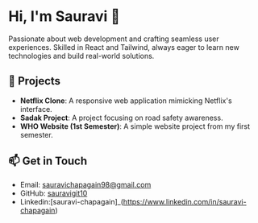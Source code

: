 
# Hi, I'm Sauravi 👋

 Passionate about web development and crafting seamless user experiences. Skilled in React and Tailwind, always eager to learn new technologies and build real-world solutions.


## 🚀 Projects

- **Netflix Clone**: A responsive web application mimicking Netflix's interface.
- **Sadak Project**: A project focusing on road safety awareness.
- **WHO Website (1st Semester)**: A simple website project from my first semester.

## 📫 Get in Touch

- Email: sauravichapagain98@gmail.com
- GitHub: [sauravigit10](https://github.com/sauravigit10)
- Linkedin:[sauravi-chapagain]_(https://www.linkedin.com/in/sauravi-chapagain)
